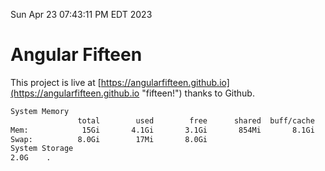 Sun Apr 23 07:43:11 PM EDT 2023

# Angular Fifteen


This project is live at [https://angularfifteen.github.io](https://angularfifteen.github.io "fifteen!") thanks to Github.

```bash
System Memory
               total        used        free      shared  buff/cache   available
Mem:            15Gi       4.1Gi       3.1Gi       854Mi       8.1Gi        10Gi
Swap:          8.0Gi        17Mi       8.0Gi
System Storage
2.0G	.
```
